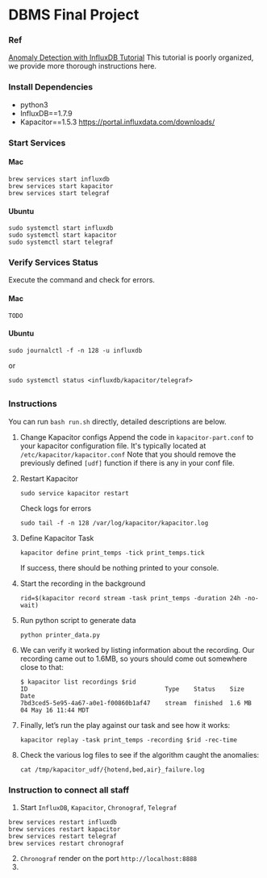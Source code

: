 # DBMS Final Project


### Ref
[Anomaly Detection with InfluxDB Tutorial](https://docs.influxdata.com/kapacitor/v1.5/guides/anomaly_detection/?fbclid=IwAR1DzSGOcmdgxzEyNkh8J47iYWUNN3URjMkYLvP_e0A-4t2iCon-kfrhZ_4)
This tutorial is poorly organized, we provide more thorough instructions here.


### Install Dependencies

* python3
* InfluxDB==1.7.9
* Kapacitor==1.5.3
https://portal.influxdata.com/downloads/


### Start Services

#### Mac
```shell script
brew services start influxdb
brew services start kapacitor
brew services start telegraf
```

#### Ubuntu
```shell script
sudo systemctl start influxdb
sudo systemctl start kapacitor
sudo systemctl start telegraf
```

### Verify Services Status

Execute the command and check for errors.
#### Mac
    TODO
#### Ubuntu
```shell script
sudo journalctl -f -n 128 -u influxdb
```
or 
```shell script
sudo systemctl status <influxdb/kapacitor/telegraf>
```
##

### Instructions

You can run `bash run.sh` directly, detailed descriptions are below.

1. Change Kapacitor configs
    Append the code in `kapacitor-part.conf` to your kapacitor configuration file.
    It's typically located at `/etc/kapacitor/kapacitor.conf`
    Note that you should remove the previously defined `[udf]` function if there is any in your conf file.

2. Restart Kapacitor
    ```shell script
    sudo service kapacitor restart
    ```

    Check logs for errors
    ```shell script
    sudo tail -f -n 128 /var/log/kapacitor/kapacitor.log
    ```

3. Define Kapacitor Task
    ```shell script
    kapacitor define print_temps -tick print_temps.tick
    ```
    If success, there should be nothing printed to your console. 

4. Start the recording in the background
    ```shell script
    rid=$(kapacitor record stream -task print_temps -duration 24h -no-wait)
    ```

5. Run python script to generate data
    ```shell script
    python printer_data.py
    ```

6. We can verify it worked by listing information about the recording. 
    Our recording came out to 1.6MB, so yours should come out somewhere close to that:
    ```
    $ kapacitor list recordings $rid
    ID                                      Type    Status    Size      Date
    7bd3ced5-5e95-4a67-a0e1-f00860b1af47    stream  finished  1.6 MB    04 May 16 11:44 MDT
    ```

7. Finally, let’s run the play against our task and see how it works:
    ```shell script
    kapacitor replay -task print_temps -recording $rid -rec-time
    ```

8. Check the various log files to see if the algorithm caught the anomalies:
    ```shell script
    cat /tmp/kapacitor_udf/{hotend,bed,air}_failure.log
    ```



### Instruction to connect all staff

1. Start `InfluxDB`, `Kapacitor`, `Chronograf`, `Telegraf`

```shell 
brew services restart influxdb
brew services restart kapacitor
brew services restart telegraf
brew services restart chronograf
```

2. `Chronograf` render on the port `http://localhost:8888`
3. 



